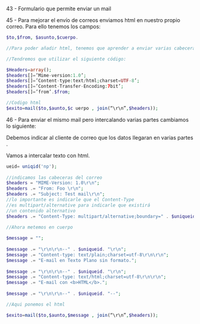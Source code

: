 43 - Formulario que permite enviar un mail

45 - Para mejorar el envío de correos enviamos html en nuestro propio correo.
Para ello tenemos los campos:

```php
$to,$from, $asunto,$cuerpo.

//Para poder añadir html, tenemos que aprender a enviar varias cabeceras con join.

//Tendremos que utilizar el siguiente código:

$Headers=array();
$headers[]=’Mime-version:1.0’;
$headers[]=’Content-type:text/html;charset=UTF-8’;
$headers[]=’Content-Transfer-Encoding:7bit’;
$headers[]=’from’.$from;

//Codigo html
$exito=mail($to,$aunto,$c uerpo , join(“\r\n”,$headers));
```

46 - 
Para enviar el mismo mail pero intercalando varias partes cambiamos lo siguiente: 

Debemos indicar al cliente de correo que los datos llegaran en varias partes .

Vamos a intercalar texto con html.

```php
ueid= uniqid('np');
 
//indicamos las cabeceras del correo
$headers = "MIME-Version: 1.0\r\n";
$headers .= "From: Foo \r\n";
$headers .= "Subject: Test mail\r\n";
//lo importante es indicarle que el Content-Type
//es multipart/alternative para indicarle que existirá
//un contenido alternativo
$headers .= "Content-Type: multipart/alternative;boundary=" . $uniqueid. "\r\n"

//Ahora metemos en cuerpo
 
$message = "";
 
$message .= "\r\n\r\n--" . $uniqueid. "\r\n";
$message .= "Content-type: text/plain;charset=utf-8\r\n\r\n";
$message .= "E-mail en Texto Plano sin formato.";
 
$message .= "\r\n\r\n--" . $uniqueid. "\r\n";
$message .= "Content-type: text/html;charset=utf-8\r\n\r\n";
$message .= "E-mail con <b>HTML</b>.";
 
$message .= "\r\n\r\n--" . $uniqueid. "--";

//Aqui ponemos el html

$exito=mail($to,$aunto,$message , join(“\r\n”,$headers));
```
